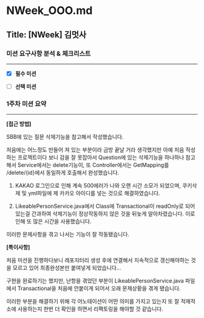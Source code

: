 # NWeek_OOO.md

## Title: [NWeek] 김멋사

### 미션 요구사항 분석 & 체크리스트

---

- [x] **필수 미션**

- [ ] **선택 미션**




### 1주차 미션 요약

---
**[접근 방법]**

SBB에 있는 질문 삭제기능을 참고해서 작성했습니다.

처음에는 어느정도 만들어 져 있는 부분이라 금방 끝날 거라 생각했지만 
아예 처음 작성하는 프로젝트이다 보니 감을 잘 못잡아서 Question에 있는 삭제기능을 하나하나
참고해서 Service에서는 delete기능이, 또 Controller에서는 GetMapping를
/delete/{id}에서 동일하게 호출해서 완성했습니다.

1.  KAKAO 로그인으로 인해 계속 500에러가 나와 오랜 시간 소모가 되었으며,
쿠키삭제 및 yml파일에 제 카카오 아이디를 넣는 것으로 해결하였습니다.

1. LikeablePersonService.java에서 Class에 Transactional이 readOnly로 되어있는걸
간과하여 삭제기능이 정상작동하지 않은 것을 뒤늦게 알아차렸습니다. 이로 인해 또 많은 시간을
사용했습니다.

이러한 문제사항을 겪고 나서는 기능이 잘 작동됐습니다.


**[특이사항]**

처음 미션을 진행하다보니 레포지터리 생성 후에 연결해서 지속적으로 갱신해야하는 것을
모르고 있어 최종완성본만 붙여넣게 되었습니다...

구현을 완료하기는 했지만, 난항을 겪었던 부분이 LikeablePersonService.java 파일에서
Transactional을 처음에 안붙이게 되어서 오래 문제상황을 겪게 됐습니다.

이러한 부분을 해결하기 위해 각 어노테이션이 어떤 의미를 가지고 있는지
 또 잘 적재적소에 사용하는지 한번 더 확인을 하면서 리팩토링을 해야할 것 같습니다.
